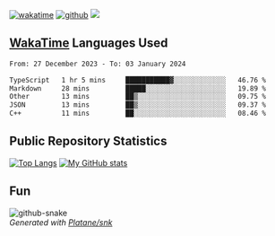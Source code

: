 [![wakatime](https://wakatime.com/badge/user/82c377cd-a54c-404c-b7df-177b313ca539.svg)](https://wakatime.com/@82c377cd-a54c-404c-b7df-177b313ca539)
[![github](https://img.shields.io/github/followers/xinthose?logo=github&style=plastic)](https://github.com/alanhamlett?tab=followers)
![](https://komarev.com/ghpvc/?username=xinthose)


## [WakaTime](https://wakatime.com/) Languages Used
<!--START_SECTION:waka-->

```txt
From: 27 December 2023 - To: 03 January 2024

TypeScript   1 hr 5 mins     ███████████▓░░░░░░░░░░░░░   46.76 %
Markdown     28 mins         █████░░░░░░░░░░░░░░░░░░░░   19.89 %
Other        13 mins         ██▒░░░░░░░░░░░░░░░░░░░░░░   09.75 %
JSON         13 mins         ██▒░░░░░░░░░░░░░░░░░░░░░░   09.37 %
C++          11 mins         ██░░░░░░░░░░░░░░░░░░░░░░░   08.46 %
```

<!--END_SECTION:waka-->

## Public Repository Statistics 

[![Top Langs](https://github-readme-stats.vercel.app/api/top-langs/?username=xinthose)](https://github.com/anuraghazra/github-readme-stats)
[![My GitHub stats](https://github-readme-stats.vercel.app/api?username=xinthose&show_icons=true)](https://github.com/anuraghazra/github-readme-stats)

## Fun

<picture>
  <source media="(prefers-color-scheme: dark)" srcset="https://raw.githubusercontent.com/xinthose/xinthose/output/github-contribution-grid-snake-dark.svg" />
  <source media="(prefers-color-scheme: light)" srcset="https://raw.githubusercontent.com/xinthose/xinthose/output/github-contribution-grid-snake.svg" />
  <img alt="github-snake" src="github-snake.svg" />
</picture>
<br />
<em>
  Generated with
  <a href="https://github.com/Platane/snk">
    Platane/snk
  <a/>
</em>
